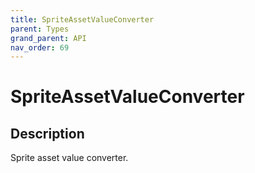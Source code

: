 ```yaml
---
title: SpriteAssetValueConverter
parent: Types
grand_parent: API
nav_order: 69
---
```


# SpriteAssetValueConverter

## Description

Sprite asset value converter.

